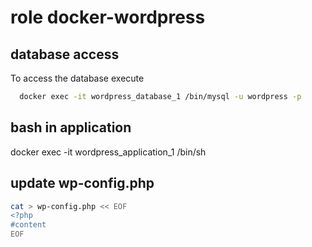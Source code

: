 # role docker-wordpress

## database access
To access the database execute
```bash
  docker exec -it wordpress_database_1 /bin/mysql -u wordpress -p
```
## bash in application
docker exec -it wordpress_application_1 /bin/sh

## update wp-config.php
```bash
cat > wp-config.php << EOF
<?php
#content
EOF
```
